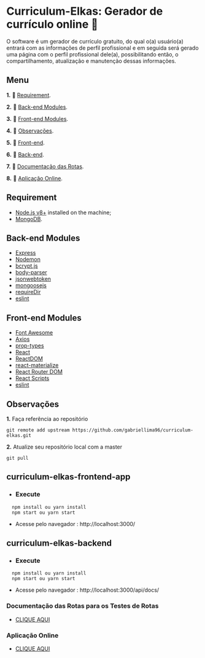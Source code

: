 # Curriculum-Elkas: **Gerador de currículo online** :memo:

O software é um gerador de currículo gratuito, do qual o(a) usuário(a) entrará com as informações de perfil 
profissional e em seguida será gerado uma página com o perfil profissional dele(a), possibilitando então,
o compartilhamento, atualização e manutenção dessas informações.

## Menu

**1.** :pushpin: [Requirement](#Requirement).

**2.** :pushpin: [Back-end Modules](#Back-end-Modules).

**3.** :pushpin: [Front-end Modules](#Front-end-Modules).

**4.** :pushpin: [Observações](#Observações).

**5.** :pushpin: [Front-end](#curriculum-elkas-frontend-app).

**6.** :pushpin: [Back-end](#curriculum-elkas-backend).

**7.** :pushpin: [Documentação das Rotas](#Documentação-das-Rotas-para-os-Testes-de-Rotas).

**8.** :pushpin: [Aplicação Online](#Aplicação-Online).


## **Requirement**

* [Node.js v8+](https://nodejs.org/en/)  installed on the machine;
* [MongoDB](https://www.mongodb.com/).

## **Back-end Modules**

* [Express](http://expressjs.com/)
* [Nodemon](https://nodemon.io/)
* [bcrypt.js](http://npm.taobao.org/package/bcryptjs)
* [body-parser](https://github.com/expressjs/body-parser)
* [jsonwebtoken](https://www.jsonwebtoken.io/)
* [mongoosejs](https://mongoosejs.com/docs/index.html)
* [requireDir](https://github.com/aseemk/requireDir)
* [eslint](https://github.com/eslint/eslint)

## **Front-end Modules**

* [Font Awesome](https://fortawesome.com/)
* [Axios](https://github.com/axios/axios)
* [prop-types](https://www.npmjs.com/package/prop-types)
* [React](https://reactjs.org/)
* [ReactDOM](https://reactjs.org/docs/react-dom.html)
* [react-materialize](https://github.com/react-materialize/react-materialize)
* [React Router DOM](https://www.npmjs.com/package/react-router-dom)
* [React Scripts](https://www.npmjs.com/package/react-scripts)
* [eslint](https://github.com/eslint/eslint)

## Observações

**1.** Faça referência ao repositório

```
git remote add upstream https://github.com/gabriellima96/curriculum-elkas.git
```

**2.** Atualize seu repositório local com a master

```
git pull
```

## **curriculum-elkas-frontend-app**

* ### **Execute**

```
  npm install ou yarn install
  npm start ou yarn start
```

* Acesse pelo navegador : http://localhost:3000/

## **curriculum-elkas-backend**

* ### **Execute**

```
  npm install ou yarn install
  npm start ou yarn start
```

* Acesse pelo navegador : http://localhost:3000/api/docs/

### **Documentação das Rotas para os Testes de Rotas**

* [CLIQUE AQUI](http://167.99.182.79/api/docs/)

### **Aplicação Online**

* [CLIQUE AQUI](http://167.99.182.79/)



